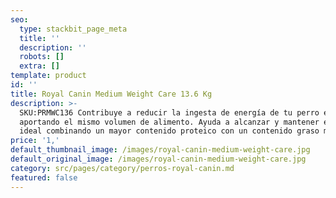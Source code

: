 ```yaml
---
seo:
  type: stackbit_page_meta
  title: ''
  description: ''
  robots: []
  extra: []
template: product
id: ''
title: Royal Canin Medium Weight Care 13.6 Kg
description: >-
  SKU:PRMWC136 Contribuye a reducir la ingesta de energía de tu perro en un 23%
  aportando el mismo volumen de alimento. Ayuda a alcanzar y mantener el peso
  ideal combinando un mayor contenido proteico con un contenido graso moderado.
price: '1,'
default_thumbnail_image: /images/royal-canin-medium-weight-care.jpg
default_original_image: /images/royal-canin-medium-weight-care.jpg
category: src/pages/category/perros-royal-canin.md
featured: false
---
```

